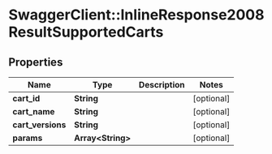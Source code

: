 # SwaggerClient::InlineResponse2008ResultSupportedCarts

## Properties
Name | Type | Description | Notes
------------ | ------------- | ------------- | -------------
**cart_id** | **String** |  | [optional] 
**cart_name** | **String** |  | [optional] 
**cart_versions** | **String** |  | [optional] 
**params** | **Array&lt;String&gt;** |  | [optional] 



